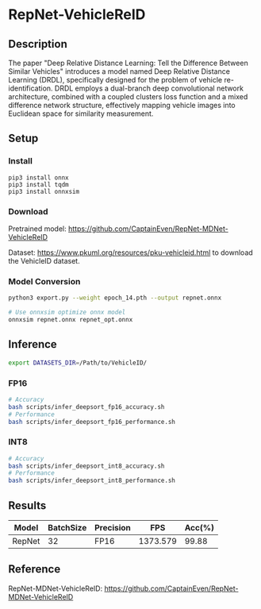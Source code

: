 # RepNet-VehicleReID

## Description
The paper "Deep Relative Distance Learning: Tell the Difference Between Similar Vehicles" introduces a model named Deep Relative Distance Learning (DRDL), specifically designed for the problem of vehicle re-identification. DRDL employs a dual-branch deep convolutional network architecture, combined with a coupled clusters loss function and a mixed difference network structure, effectively mapping vehicle images into Euclidean space for similarity measurement. 

## Setup

### Install
```
pip3 install onnx
pip3 install tqdm
pip3 install onnxsim
```

### Download

Pretrained model: <https://github.com/CaptainEven/RepNet-MDNet-VehicleReID>

Dataset: <https://www.pkuml.org/resources/pku-vehicleid.html> to download the VehicleID dataset.

### Model Conversion
```bash
python3 export.py --weight epoch_14.pth --output repnet.onnx

# Use onnxsim optimize onnx model
onnxsim repnet.onnx repnet_opt.onnx
```

## Inference
```bash
export DATASETS_DIR=/Path/to/VehicleID/
```
### FP16

```bash
# Accuracy
bash scripts/infer_deepsort_fp16_accuracy.sh
# Performance
bash scripts/infer_deepsort_fp16_performance.sh
```

### INT8
```bash
# Accuracy
bash scripts/infer_deepsort_int8_accuracy.sh
# Performance
bash scripts/infer_deepsort_int8_performance.sh
```

## Results

Model   |BatchSize  |Precision |FPS       |Acc(%)    |
--------|-----------|----------|----------|----------|
RepNet  |    32     |   FP16   |1373.579  |  99.88   |

## Reference

RepNet-MDNet-VehicleReID: https://github.com/CaptainEven/RepNet-MDNet-VehicleReID